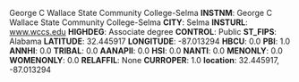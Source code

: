 
George C Wallace State Community College-Selma
**INSTNM**: George C Wallace State Community College-Selma
**CITY**: Selma
**INSTURL**: www.wccs.edu
**HIGHDEG**: Associate degree
**CONTROL**: Public
**ST_FIPS**: Alabama
**LATITUDE**: 32.445917
**LONGITUDE**: -87.013294
**HBCU**: 0.0
**PBI**: 1.0
**ANNHI**: 0.0
**TRIBAL**: 0.0
**AANAPII**: 0.0
**HSI**: 0.0
**NANTI**: 0.0
**MENONLY**: 0.0
**WOMENONLY**: 0.0
**RELAFFIL**: None
**CURROPER**: 1.0
**location**: 32.445917, -87.013294